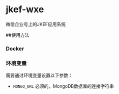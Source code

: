 # jkef-wxe
微信企业号上的JKEF应用系统

##使用方法

### Docker

### 环境变量
需要通过环境变量设置以下参数：

- `MONGO_URL` 必须的，MongoDB数据库的连接字符串
